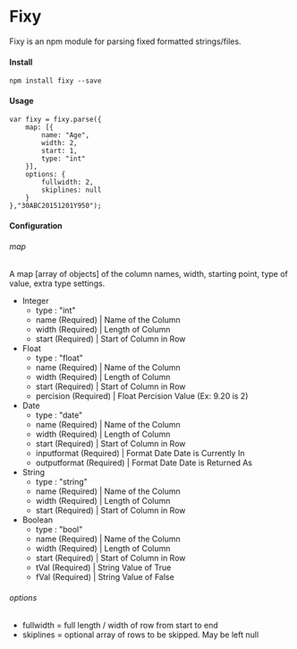 # Fixy
   
Fixy is an npm module for parsing fixed formatted strings/files.

#### Install

	npm install fixy --save

#### Usage

	var fixy = fixy.parse({
		map: [{
			name: "Age",
			width: 2,
			start: 1,
			type: "int"
		}],
		options: {
			fullwidth: 2,
			skiplines: null
		}
	},"30ABC20151201Y950");

#### Configuration

###### map

A map [array of objects] of the column names, width, starting point, type of value, extra type settings.

- Integer
	- type : "int"
	- name (Required) | Name of the Column
	- width (Required) | Length of Column
	- start (Required) | Start of Column in Row
- Float
	- type : "float"
	- name (Required) | Name of the Column
	- width (Required) | Length of Column
	- start (Required) | Start of Column in Row
	- percision (Required) | Float Percision Value (Ex: 9.20 is 2)
- Date
	- type : "date"
	- name (Required) | Name of the Column
	- width (Required) | Length of Column
	- start (Required) | Start of Column in Row
	- inputformat (Required) | Format Date Date is Currently In
	- outputformat (Required) | Format Date Date is Returned As
- String
	- type : "string"
	- name (Required) | Name of the Column
	- width (Required) | Length of Column
	- start (Required) | Start of Column in Row
- Boolean
	- type : "bool"
	- name (Required) | Name of the Column
	- width (Required) | Length of Column
	- start (Required) | Start of Column in Row
	- tVal (Required) | String Value of True
	- fVal (Required) | String Value of False

###### options
	
- fullwidth = full length / width of row from start to end
- skiplines = optional array of rows to be skipped. May be left null

